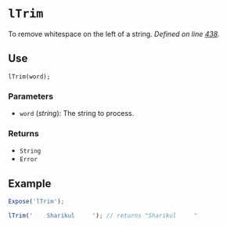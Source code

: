 # `lTrim`
To remove whitespace on the left of a string. _Defined on line [438](../../F.js#L438)_.

## Use
```
lTrim(word);
```

### Parameters
* `word` (_string_): The string to process.

### Returns
* `String`
* `Error`

## Example
```javascript
Expose('lTrim');

lTrim('    Sharikul     '); // returns "Sharikul     "
```
